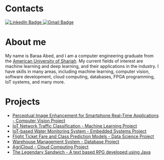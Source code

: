 <div id="header">
  <h1>Contacts</h1>
</div>

<div id="badges">
  <a href="https://www.linkedin.com/in/baraa-abed" target="_blank">
    <img src="https://img.shields.io/badge/LinkedIn-blue?style=for-the-badge&logo=linkedin&logoColor=white" alt="LinkedIn Badge"/>
  </a>
  <a href="mailto:OfficialBaraaF@gmail.com">
    <img src="https://img.shields.io/badge/Gmail-red?style=for-the-badge&logo=gmail&logoColor=white" alt="Gmail Badge"/>
  </a>
<!--   <img src="https://komarev.com/ghpvc/?username=BaraaFAbed&style=flat-square&color=blue" alt=""/> -->
</div>


# **About me**

My name is Baraa Abed, and I am a computer engineering graduate from the [American University of Sharjah](https://www.aus.edu). My current fields of interest are machine learning and deep learning, and their applications in the industry. I have skills in many areas, including machine learning, computer vision, software development, cloud computing, databases, FPGA programming, IoT systems, and many more. 

# **Projects**

* [Perceptual Image Enhancement for Smartphone Real-Time Applications - Computer Vision Project](https://github.com/BaraaFAbed/Image-Restoration-CV-Project)
* [IoT Network Traffic Classification - Machine Learning Project](https://github.com/BaraaFAbed/RT-IoT2022-Classification)
* [IoT-based Water Monitoring System - Embedded Systems Project](https://github.com/BaraaFAbed/IoT-based-water-quality-system)
* [Flight Ticket Fare and Class Prediction Models - Data Science Project](https://github.com/BaraaFAbed/AirFareML-Data-Science-project)
* [Warehouse Management System - Database Project](https://github.com/BaraaFAbed/DB-Project/)
* [AgriCloud - Cloud Computing Project](https://github.com/BaraaFAbed/Cloud-Project)
* [The Legendary Sandwich - A text based RPG developed using Java](https://github.com/BaraaAbed/COE312_project)




<!--
**BaraaFAbed/BaraaFAbed** is a ✨ _special_ ✨ repository because its `README.md` (this file) appears on your GitHub profile.

Here are some ideas to get you started:

- 🔭 I’m currently working on ...
- 🌱 I’m currently learning ...
- 👯 I’m looking to collaborate on ...
- 🤔 I’m looking for help with ...
- 💬 Ask me about ...
- 📫 How to reach me: ...
- 😄 Pronouns: ...
- ⚡ Fun fact: ...
-->

